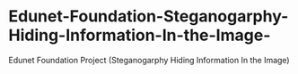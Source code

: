 # Edunet-Foundation-Steganogarphy-Hiding-Information-In-the-Image-
Edunet Foundation Project (Steganogarphy Hiding Information In the Image) 
